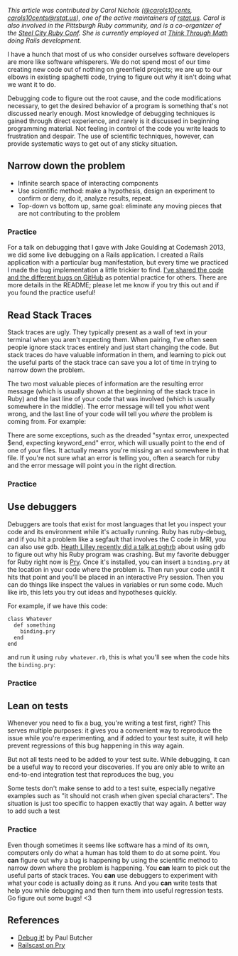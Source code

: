 *This article was contributed by Carol Nichols
([@carols10cents](http://twitter.com/carols10cents),
[carols10cents@rstat.us](https://rstat.us/users/Carols10cents)), one of the
active maintainers of [rstat.us](https://rstat.us). Carol is also involved in
the Pittsburgh Ruby community, and is a co-organizer of the [Steel City Ruby
Conf](http://steelcityrubyconf.org/). She is currently employed at [Think
Through Math](http://www.thinkthroughmath.com/) doing Rails development.*

I have a hunch that most of us who consider ourselves software developers are
more like software whisperers. We do not spend most of our time creating new
code out of nothing on greenfield projects; we are up to our elbows in
existing spaghetti code, trying to figure out why it isn't doing what we want
it to do.

Debugging code to figure out the root cause, and the code modifications
necessary, to get the desired behavior of a program is something that's not
discussed nearly enough. Most knowledge of debugging techniques is gained
through direct experience, and rarely is it discussed in beginning programming
material. Not feeling in control of the code you write leads to frustration
and despair. The use of scientific techniques, however, can provide systematic
ways to get out of any sticky situation.

## Narrow down the problem

* Infinite search space of interacting components
* Use scientific method: make a hypothesis, design an experiment to confirm or deny, do it, analyze results, repeat.
* Top-down vs bottom up, same goal: eliminate any moving pieces that are not contributing to the problem

### Practice

For a talk on debugging that I gave with Jake Goulding at Codemash 2013, we
did some live debugging on a Rails application. I created a Rails application
with a particular bug manifestation, but every time we practiced I made the
bug implementation a little trickier to find. [I've shared the code and the
different bugs on GitHub](https://github.com/carols10cents/narrow_down) as
potential practice for others. There are more details in the README; please
let me know if you try this out and if you found the practice useful!

## Read Stack Traces

Stack traces are ugly. They typically present as a wall of text in your
terminal when you aren't expecting them. When pairing, I've often seen people
ignore stack traces entirely and just start changing the code. But stack
traces do have valuable information in them, and learning to pick out the
useful parts of the stack trace can save you a lot of time in trying to narrow
down the problem.

The two most valuable pieces of information are the resulting error message
(which is usually shown at the beginning of the stack trace in Ruby) and the
last line of your code that was involved (which is usually somewhere in the
middle). The error message will tell you *what* went wrong, and the last line
of your code will tell you *where* the problem is coming from. For example:

<!--
Insert rstat.us stack trace here
 -->

There are some exceptions, such as the dreaded "syntax error, unexpected $end,
expecting keyword_end" error, which will usually point to the end of one of
your files. It actually means you're missing an `end` somewhere in that file.
If you're not sure what an error is telling you, often a search for ruby and
the error message will point you in the right direction.

### Practice

<!--
Insert a different rstat.us stack trace and encourage someone to send a pull request to fix it??? Too self-serving?? ;)
 -->


## Use debuggers

Debuggers are tools that exist for most languages that let you inspect your
code and its environment while it's actually running. Ruby has ruby-debug, and
if you hit a problem like a segfault that involves the C code in MRI, you can
also use gdb. [Heath Lilley recently did a talk at
pghrb](http://vimeo.com/54736113) about using gdb to figure out why his Ruby
program was crashing. But my favorite debugger for Ruby right now is
[Pry](http://pryrepl.org/). Once it's installed, you can insert a
`binding.pry` at the location in your code where the problem is. Then run your
code until it hits that point and you'll be placed in an interactive Pry
session. Then you can do things like inspect the values in variables or run
some code. Much like irb, this lets you try out ideas and hypotheses quickly.

For example, if we have this code:

<!-- Need to flesh this out into something realistic -->
    class Whatever
      def something
        binding.pry
      end
    end

and run it using `ruby whatever.rb`, this is what you'll see when the code
hits the `binding.pry`:

### Practice

<!--
Get the rstat.us codebase, insert a binding.pry in a location, look at these
things and see these effects
 -->

## Lean on tests

Whenever you need to fix a bug, you're writing a test first, right? This
serves multiple purposes: it gives you a convenient way to reproduce the issue
while you're experimenting, and if added to your test suite, it will help
prevent regressions of this bug happening in this way again.

But not all tests need to be added to your test suite. While debugging, it can
be a useful way to record your discoveries. If you are only able to write an
end-to-end integration test that reproduces the bug, you

Some tests don't make sense to add to a test suite, especially negative
examples such as "it should not crash when given special characters". The
situation is just too specific to happen exactly that way again. A better way
to add such a test

<!--
There are some examples in the rstat.us test suite that could be improved in this way
-->

### Practice

<!--
Find some of your tests that could be rewritten? Write tests for a bug in
the narrow_down codebase?
-->

Even though sometimes it seems like software has a mind of its own, computers
only do what a human has told them to do at some point. You **can** figure out
why a bug is happening by using the scientific method to narrow down where the
problem is happening. You **can** learn to pick out the useful parts of stack
traces. You **can** use debuggers to experiment with what your code is
actually doing as it runs. And you **can** write tests that help you while
debugging and then turn them into useful regression tests. Go figure out some
bugs! <3

## References

* [Debug it!](http://pragprog.com/book/pbdp/debug-it) by Paul Butcher
* [Railscast on Pry](http://railscasts.com/episodes/280-pry-with-rails)